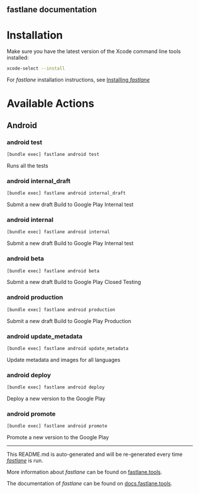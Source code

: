 fastlane documentation
----

# Installation

Make sure you have the latest version of the Xcode command line tools installed:

```sh
xcode-select --install
```

For _fastlane_ installation instructions, see [Installing _fastlane_](https://docs.fastlane.tools/#installing-fastlane)

# Available Actions

## Android

### android test

```sh
[bundle exec] fastlane android test
```

Runs all the tests

### android internal_draft

```sh
[bundle exec] fastlane android internal_draft
```

Submit a new draft Build to Google Play Internal test

### android internal

```sh
[bundle exec] fastlane android internal
```

Submit a new draft Build to Google Play Internal test

### android beta

```sh
[bundle exec] fastlane android beta
```

Submit a new draft Build to Google Play Closed Testing

### android production

```sh
[bundle exec] fastlane android production
```

Submit a new draft Build to Google Play Production

### android update_metadata

```sh
[bundle exec] fastlane android update_metadata
```

Update metadata and images for all languages

### android deploy

```sh
[bundle exec] fastlane android deploy
```

Deploy a new version to the Google Play

### android promote

```sh
[bundle exec] fastlane android promote
```

Promote a new version to the Google Play

----

This README.md is auto-generated and will be re-generated every time [_fastlane_](https://fastlane.tools) is run.

More information about _fastlane_ can be found on [fastlane.tools](https://fastlane.tools).

The documentation of _fastlane_ can be found on [docs.fastlane.tools](https://docs.fastlane.tools).
